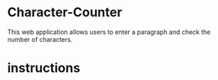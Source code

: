 # Character-Counter
This web application  allows users to enter a paragraph and check the number of characters.
# instructions 
